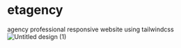 # etagency
agency professional responsive website using tailwindcss
![Untitled design (1)](https://github.com/BiniTobi/etagency/assets/98336375/ad324261-5a9c-4f79-ad52-0095d322fb35)

